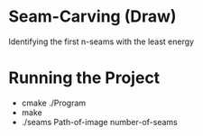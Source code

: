 # Seam-Carving (Draw)
Identifying the first n-seams with the least energy

# Running the Project
* cmake ./Program
* make
* ./seams Path-of-image number-of-seams
